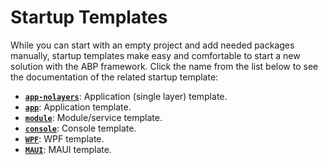 # Startup Templates

While you can start with an empty project and add needed packages manually, startup templates make easy and comfortable to start a new solution with the ABP framework. Click the name from the list below to see the documentation of the related startup template:

* [**`app-nolayers`**](Application-Single-Layer.md): Application (single layer) template.
* [**`app`**](Application.md): Application template.
* [**`module`**](Module.md): Module/service template.
* [**`console`**](../get-started/console.md): Console template.
* [**`WPF`**](../get-started/WPF.md): WPF template.
* [**`MAUI`**](../get-started/MAUI.md): MAUI template.
